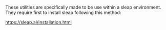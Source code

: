 These utilities are specifically made to be use within a sleap environment. They require first to install sleap following this method:

https://sleap.ai/installation.html

